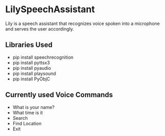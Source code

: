 # LilySpeechAssistant
Lily is a speech assistant that recognizes voice spoken into a microphone and serves the user accordingly.

## Libraries Used 

* pip install speechrecognition
* pip install pyttsx3
* pip install pyaudio
* pip install playsound
* pip install PyObjC

## Currently used Voice Commands

* What is your name?
* What time is it
* Search
* Find Location
* Exit

